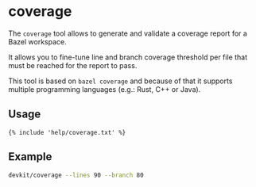 # coverage

The `coverage` tool allows to generate and validate a coverage report for a Bazel workspace.

It allows you to fine-tune line and branch coverage threshold per file that must be reached for the
report to pass.

This tool is based on `bazel coverage` and because of that it supports multiple programming
languages (e.g.: Rust, C++ or Java).

## Usage

```
{% include 'help/coverage.txt' %}
```

## Example

```sh
devkit/coverage --lines 90 --branch 80
```
